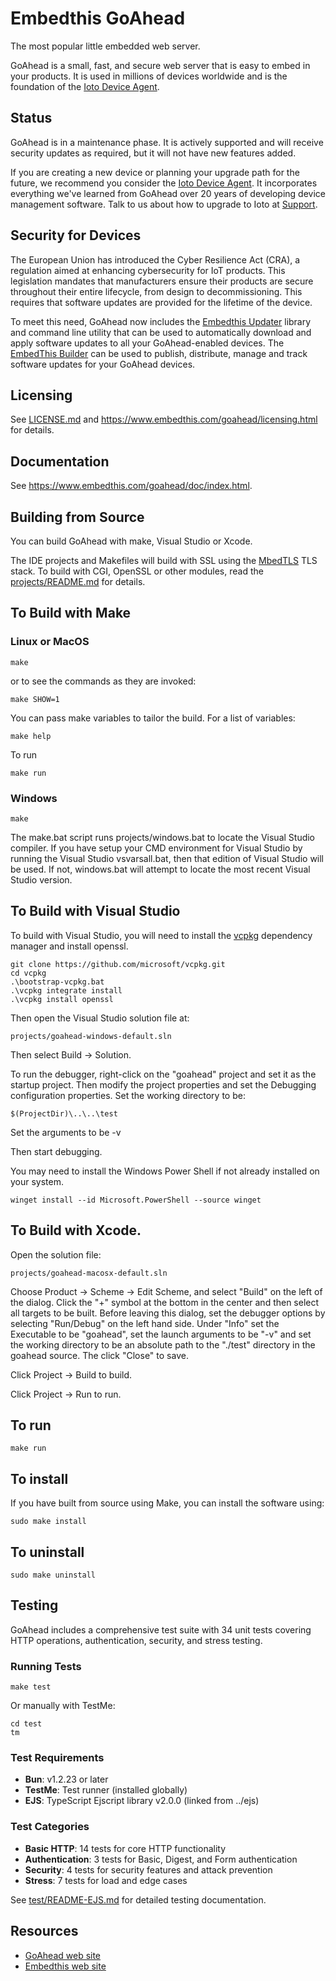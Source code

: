 Embedthis GoAhead
===

The most popular little embedded web server.

GoAhead is a small, fast, and secure web server that is easy to embed in your
products. It is used in millions of devices worldwide and is the foundation of
the [Ioto Device Agent](https://www.embedthis.com/ioto/).

## Status

GoAhead is in a maintenance phase. It is actively supported and will receive
security updates as required, but it will not have new features added. 

If you are creating a new device or planning your upgrade path for the future,
we recommend you consider the [Ioto Device
Agent](https://www.embedthis.com/ioto/). It incorporates everything we've
learned from GoAhead over 20 years of developing device management software.
Talk to us about how to upgrade to Ioto at
[Support](mailto:support@embedthis.com).

## Security for Devices

The European Union has introduced the Cyber Resilience Act (CRA), a regulation
aimed at enhancing cybersecurity for IoT products. This legislation mandates
that manufacturers ensure their products are secure throughout their entire
lifecycle, from design to decommissioning. This requires that software updates
are provided for the lifetime of the device.

To meet this need, GoAhead now includes the [Embedthis Updater](src/updater/)
library and command line utility that can be used to automatically download and
apply software updates to all your GoAhead-enabled devices. The [EmbedThis
Builder](https://www.embedthis.com/builder/) can be used to publish,
distribute, manage and track software updates for your GoAhead devices.

## Licensing

See [LICENSE.md](LICENSE.md) and
https://www.embedthis.com/goahead/licensing.html for details.

## Documentation

  See https://www.embedthis.com/goahead/doc/index.html.

## Building from Source

You can build GoAhead with make, Visual Studio or Xcode.

The IDE projects and Makefiles will build with SSL using the
[MbedTLS](https://github.com/ARMmbed/mbedtls) TLS stack. To build with CGI,
OpenSSL or other modules, read the [projects/README.md](projects/README.md) for
details.

## To Build with Make

### Linux or MacOS

    make

or to see the commands as they are invoked:

    make SHOW=1

You can pass make variables to tailor the build. For a list of variables:

	make help

To run

	make run

### Windows

    make

The make.bat script runs projects/windows.bat to locate the Visual Studio
compiler. If you have setup
your CMD environment for Visual Studio by running the Visual Studio
vsvarsall.bat, then that edition of
Visual Studio will be used. If not, windows.bat will attempt to locate the most
recent Visual Studio version.

## To Build with Visual Studio

To build with Visual Studio, you will need to install the
[vcpkg](https://vcpkg.io/en/) dependency manager and install openssl.

    git clone https://github.com/microsoft/vcpkg.git
    cd vcpkg
    .\bootstrap-vcpkg.bat
    .\vcpkg integrate install
    .\vcpkg install openssl

Then open the Visual Studio solution file at:

    projects/goahead-windows-default.sln

Then select Build -> Solution.

To run the debugger, right-click on the "goahead" project and set it as the
startup project. Then modify the project properties and set the Debugging
configuration properties. Set the working directory to be:

    $(ProjectDir)\..\..\test

Set the arguments to be
    -v

Then start debugging.

You may need to install the Windows Power Shell if not already installed on
your system.

    winget install --id Microsoft.PowerShell --source winget


## To Build with Xcode.

Open the solution file:

    projects/goahead-macosx-default.sln

Choose Product -> Scheme -> Edit Scheme, and select "Build" on the left of the
dialog. Click the "+" symbol at the bottom in the center and then select all
targets to be built. Before leaving this dialog, set the debugger options by
selecting "Run/Debug" on the left hand side. Under "Info" set the Executable to
be "goahead", set the launch arguments to be "-v" and set the working directory
to be an absolute path to the "./test" directory in the goahead source. The
click "Close" to save.

Click Project -> Build to build.

Click Project -> Run to run.

## To run

    make run

## To install

If you have built from source using Make, you can install the software using:

    sudo make install

## To uninstall

    sudo make uninstall

## Testing

GoAhead includes a comprehensive test suite with 34 unit tests covering HTTP
operations, authentication, security, and stress testing.

### Running Tests

    make test

Or manually with TestMe:

    cd test
    tm

### Test Requirements

- **Bun**: v1.2.23 or later
- **TestMe**: Test runner (installed globally)
- **EJS**: TypeScript Ejscript library v2.0.0 (linked from ../ejs)

### Test Categories

- **Basic HTTP**: 14 tests for core HTTP functionality
- **Authentication**: 3 tests for Basic, Digest, and Form authentication
- **Security**: 4 tests for security features and attack prevention
- **Stress**: 7 tests for load and edge cases

See [test/README-EJS.md](test/README-EJS.md) for detailed testing documentation.

Resources
---
  - [GoAhead web site](https://www.embedthis.com/goahead/)
  - [Embedthis web site](https://www.embedthis.com/)

